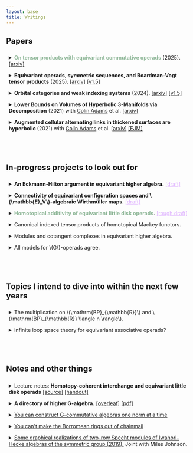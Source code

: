 ```yaml
---
layout: base
title: Writings
---
```


<script type="text/javascript" src="https://cdn.mathjax.org/mathjax/latest/MathJax.js?config=TeX-AMS-MML_HTMLorMML"> </script> 

<style>
details {
  border-radius: 4px;
  padding: 0.5em 0.5em 0;
}

summary {
  margin: -0.5em -0.5em 0;
  padding: 0.5em;
  font-size = 15pt;b
}

details[open] {
  padding: 0.5em;
}

details[open] summary {
  margin-bottom: 0.5em;
}
</style>

## Papers


<details> 
<summary>
<!--	<b style="color:#92b99b;">On tensor products of equivariant commutative operads</b> (2024). -->
	<b style="color:#92b99b;">On tensor products with equivariant commutative operads</b> (2025).
	<a href="https://arxiv.org/abs/2504.02143">[arxiv]</a>
</summary>
	We study cartesian and cocartesian structures in equivariant higher algebra, leading to computations of tensor products of \(G\)-operads with weak \(\mathcal{N}_\infty\)-operads.
	In particular, we find that
	<ul>
	<li>
		The category of (co)cartesian structures on a \(G\)-category with finite indexed (co)products is contractible.
	</li>
	<li>
		Cartesian \(\mathcal{O}\)-algebras can be presented as "\(\mathcal{O}\)-monoids;"
		in particular, \(\mathcal{O}\)-algebras in the catesian structure on coefficient systems are Segal objects over either of the associated algebraic patterns.
	</li>
	<li>
		If \(\mathcal{C}^{\otimes}\) is cocartesian over all arities at which a reduced \(G\)-operad \(\mathcal{O}^{\otimes}\) has nonempty structure spaces and the underlying \(G\)-category of colors of \(\mathcal{O}\) is contractible, then objects of \(\mathcal{C}\) admit <i>contractible</i> moduli of \(\mathcal{O}\)-algbera structures;
		moreover, the converse is true, if you generalize to <i> unital</i> \(I\)-operads.
	</li>
	<li>
		If \(I\) is almost essentially unital and \(\mathcal{O}^{\otimes}\) is almosst essentially reduced, then there is an equivalence \(\mathcal{O} \otimes \mathcal{N}_{I\infty} \simeq \mathcal{N}_{I\infty}\) if and only if \(A\mathcal{O} \leq I\).
		Moreover, the assumptions were necessary:
		if \(I\) is not almost essentially unital, then \(\mathcal{N}_{I\infty}^{\otimes 2}\) is not connected, let alone equivalent to \(\mathcal{N}_{I \infty}^{\otimes}\).
		Hence almost-unital weak \(\mathcal{N}_\infty\)-operads are idempotent algebras, i.e. they classify smashing localizations.
	</li>
	<li>
		There is an equivalence \(\mathcal{O} \otimes \mathcal{N}_{I\infty} \simeq \mathcal{O}\) if and only if the underlying \(I\)-operad of \(\mathcal{O}\) is cocartesian--equivalently, if and only if \(\mathcal{O}\)-algebra \(G\)-spaces have \(I\)-indexed Wirthmüller isomorphisms. 
	</li>
	<li>
		The above point allows you to compute \(\mathcal{N}_{I\infty} \otimes \mathcal{N}_{J \infty} \simeq \mathcal{N}_{I \vee J \infty}\) in the almost-unital setting, affirming the remaining conjecture of <a href="https://arxiv.org/pdf/1309.1750">Blumberg-Hill</a>. 
	</li>
	<li>
		\(\otimes\)-idempotence of \(\mathrm{Comm}^{\otimes}_G\) allows for the <i>sliced</i> equifibered perspective to be symmetric monoidal, leading to an easy construction of a canonical lift of the Boardman-Vogt tensor product to a presentably symmetric monoidal \(G\)-\(\infty\)-category of \(G\)-operads.
	</li>
	<li>
		Lurie's Disintegration and assembly procedure works for \(G\)-space colored \(G\)-operads, on the level of giving natural \(G\)-colimit presentations via one-color \(G\)-operads;
		\(G\)-functorial distributivity of \(\otimes\) allows us to compute tensor products of \(G\)-space colored \(G\)-operads in terms of one-colored \(G\)-operads.
		Put a pin in this--we'll use it for equivariant Dunn additivity with tangential structure.
	</li>
	<li>
		\(A \mapsto \mathrm{RMod}_A\) takes \(\mathcal{O} \otimes \mathbb{E}_1\)-algebras to \(\mathcal{O}\)-monoidal \(\infty\)-categories;
		in particular, right modules over an \(I\)-commutative algebra are given a  natural \(I\)-symmetric monoidal structure when \(I\) is an indexing category.
	</li>
	<li>
		Factorization homology is \(G\)-symmetric monoidal;
		in particular, the above computation lifts \(\mathrm{THR}\) to a natural endofunctor of \(\mathbb{E}_{\infty\sigma}\)-rings.
		As a bit of service, we show how to lift this to a lax \(C_2\)-symmetric monoidal cyclotomic structure, constructing a lax \(C_2\)-symmetric monoidal functor whose induced endofunctor of \(C_2\)-commutative rings is Quigley-Shah's Real topological cyclic homology.
	</li>
	</ul>
</details>

<details> 
<summary>
	<b>Equivariant operads, symmetric sequences, and Boardman-Vogt tensor products</b> (2025).
	<a href="https://arxiv.org/abs/2501.02129">[arxiv]</a>
	<a href="/files/1n_nightly.pdf">[v1.5]</a>	
</summary>
	The purpose of this paper is to set the stage to study the homotopy theory of \(G\)-operads and their Boardman-Vogt tensor products.
	The important constructions are the <i> underlying \(G\)-symmetric sequence</i> and the <i>Boardman-Vogt tensor product of \(G\)-operads</i>.
	The important facts are the following:
	<ul>
		<li>
			The underlying \(G\)-symmetric sequence is monadic.
		</li>
		<li>
			There is a well-behaved localizing subcategory of \(G\)-\(d\)-operads (whose structure spaces are \((d-1)\)-truncated), compatible with all of the constructions.
		</li>
		<li>
			The \(\mathcal{O}\)-\(G\)-coefficient systems functor \(\mathcal{O} \mapsto \mathrm{Alg}_{\mathcal{O}}(\mathrm{Coeff}^G\mathcal{C})\) detects equivalences on the base change of the underlying \(G\)-symmetric sequence to \(\mathcal{C}\);
			in particular, evaluation on \(n\)-truncated \(G\)-spaces detects \(n\)-equivalences of \(G\)-operads and evaluation on \(G\)-spaces is conservative. 
		</li>
		<li>
			The equivariant operadic nerve intertwines everything in sight, so it has a conservative right-derived functor; moreover, it's only the coherences that make things annoying, so it's easy to verify that it's an equivalence on one-color \(G\)-1-operads.
		</li>
		<li>
			The Boardman-Vogt tensor product works as you expect it to and intertwines with the Day convolution structure on \(G\)-symmetric monoidal \(\infty\)-categories via the envelope.
		</li>
	</ul>
	This is not yet submitted; <a href="/files/1n_nightly.pdf">click here for v1.5.</a>
</details>

<details>
<summary>
<!--	<b style="color:#92b99b;">On tensor products of equivariant commutative operads</b> (2024). -->
    <b >Orbital categories and weak indexing systems</b> (2024).
    <a href="https://arxiv.org/abs/2409.01377">[arxiv]</a>
    	<a href="/files/windex_nightly.pdf">[v1.5]</a>	
</summary>
    This paper is an exposé on weak indexing systems, the combinatorics behind weak \(\mathcal{N}_\infty\) operads.
    The main point here is to show that, even though it's somewhat more complicated, you can run some version almost all of the homotopical combinatorics you know and love in the more general setting of subterminal \(G\)-operads, perhaps under mild unitality assumptions.

<p>    This is not yet  submitted: <a href="/files/windex_nightly.pdf">click here for v1.5.</a></p>
</details>

<details> 
<summary> <b>Lower Bounds on Volumes of Hyperbolic 3-Manifolds via Decomposition</b> (2021) with <a href="https://sites.williams.edu/cadams/">Colin Adams</a> et al. 
<a href="https://arxiv.org/abs/2111.06319">[arxiv]</a>
</summary>
<p>
Lower bounds on the volumes of hyperbolic link complements are given via a new construction:
  a <i> bracelet link</i> is a link in \(S^3\) decomposed as a cycle of interconnected tangles, and it is proved that a bracelet link of \(2n\) tangles, such that each individual tangle may be <i>replicated</i> into a hyperbolic bracelet link of \(2n\) copies of the tangle, is hyperbolic, with volume at least the average of the replicated links.
</p>
<p>
  This replication is generalized to arbitrary 3-manifolds via a construction called <i>starbursts</i>, which separate the manifold into <i>pieces</i>, which have a well defined \(2n\)-<i>replicant</i>;
  if the resulting pieces from removing a regular neighborhood of a starburst have hyperbolic replicants, then the 3-manifold is hyperbolic, with volume at least the average of the volumes of the replicants. 
</p>
<p>
  Applications are presented to hyperbolicity of links in thickened surfaces and in the solid torus.
</p>
</details>

<details> <summary> 
	<b>Augmented cellular alternating links in thickened surfaces are hyperbolic </b>(2021) with <a href="https://sites.williams.edu/cadams/">Colin Adams</a> et al.
	<a href="https://arxiv.org/abs/2107.05406">[arxiv]</a>
   	<a href="https://link.springer.com/article/10.1007/s40879-023-00692-3">[EJM]</a>
    </summary>
    Work of <a href="https://arxiv.org/abs/1506.03026v1">Colin Adams</a> concerning hyperbolicity of generalized augmented alternating links in the 3-sphere is extended to hyperbolicity of such links in \(I\)-bundles over a surface other than the Klein bottle or \(\mathbf{RP}^2.\)
  This is used to prove hyperbolicity class of links in thickened orientable surfaces called <i> rubber band links </i>, which are generated by graphs.
  Both lower and upper bounds are provided for the volumes of rubber band links, both depending linearly on the number of edges in the graph.
</details>

<br/><br/>  

## In-progress projects to look out for





<details> 
<summary>
	<b> An Eckmann-Hilton argument in equivariant higher algebra.</b> 	<a style="color:#DEB0FF;" href="/files/eha_draft.pdf">[draft]</a>
</summary>
    If you're familiar with <a href="https://arxiv.org/pdf/1808.06006.pdf">Schlank-Yanovski</a>, this works similarly;
    whereas connectivity of a space is a function on the orbit category, connectivity of a unital \(G\)-operad is most naturally viewed as a function on the poset of unital weak indexing systems (meaning minimum connectivity of \(I\)-admissible \(H\)-sets), and it turns out that connectivity function yields the obvious analog of Schlank-Yanovski's lower bound on Boardman-Vogt tensor products.
    
   We acquire probably the most _algebraic_ intrinsic characterization you can get for (almost unital weak) \(\mathcal{N}_\infty\)-operads:
   they are the targets of \(G\)-\(\infty\)-categorical Eckmann-Hilton arguments, or equivalently, they are the smashing localizations on (almost unital) \(G\)-operads.
</details>


<details> 
<summary>
<!--	<b style="color:#92b99b;">On tensor products of equivariant commutative operads</b> (2024). -->
	<b>Connectivity of equivariant configuration spaces and \(\mathbb{E}_V\)-algebraic Wirthmüller maps</b>.
	<a style="color:#DEB0FF;" href="/files/Conf_draft.pdf">[draft]</a>
</summary>
    The results in this draft keep getting stronger, and the dependencies heavier;
    as of right now, the _point_ is that you can lift the Fadell-Neuwirth fibration to equivariant configurations, reducing connectivity statements for configurations in \(G\)-manifolds to connectivity and dimension statements in their strata with fixed isotropy. 
    In the case of orthogonal representations, this itself is completely determined by the dimensions of various fixed point spaces;
    surprisingly, this means that the collection of arities \(S\) for which \(\mathbb{E}_V(S)\) is \(n\)-connected is closed under self-indexed coproducts and restruction, i.e. it's a _unital weak indexing system_.
    As a consequence, an easy dimension-counting condition completely classifies the connectivity of the fibers of semiadditive norm maps in the \(G\)-category of \(\mathbb{E}_V\)-\(G\)-spaces, quantifying how close these things are to \(G\)-semiadditivity (and hence how close \(\mathbb{E}_V\)-algebras are to weak \(\mathcal{N}_\infty\)-algebras).
</details>

<details> 
<summary>
<b style="color:#92b99b;">Homotopical additivity of equivariant little disk operads</b>.
	<a style="color:#DEB0FF;" href="/files/dunn.pdf">[rough draft]</a>
</summary>
</summary>
   	A not-quite-complete draft which nevertheless does what it says on the tin: we prove \(\mathbb{E}_V \otimes \mathbb{E}_W \simeq \mathbb{E}_{V \oplus W}\).
</details>


<details>
<summary>
	Canonical indexed tensor products of homotopical Mackey functors.
</summary>
	This is ongoing work with <a href="https://sites.google.com/view/bastiaan-cnossen">Bastiaan Cnossen</a>, <a href="https://t-lenz.github.io/">Tobias Lenz</a>, and <a href="https://www.math.uni-bonn.de/people/linskens/webpage.htmpl">Sil Linskens</a>. 
</details>

<details> 
<summary>
    Modules and cotangent complexes in equivariant higher algebra.
</summary>
    I hope to relitigate Higher Algebra chapter 7 in the setting of \(G\)-operads;
    the aim is to lift the characterization of cotangent complexes from <a href="https://arxiv.org/pdf/1007.5315.pdf">Basterra-Mandell</a> in the setting \(G = C_2\) using the (dihedral) Bar construction of e.g. <a href="https://arxiv.org/pdf/2111.06970.pdf">Knoll-Gerhardt-Hill</a>, in preparation for computations in Real deformation theory. 
    This is ongoing joint work with <a href="https://research-portal.uu.nl/en/persons/ryan-quinn">Ryan Quinn</a>.
</details>

<details> 
<summary>
	All models for \(G\)-operads agree.
</summary>
    <p>
        In ongoing work with <a href="https://www.ru.nl/en/people/marc-g">Gregoire  Marc</a>, we hope to show that the Nardin-Shah and Bonventre-Pereira models for \(G\)-operads agree, ultimately verifying that one can use "monoids in \(G\)-symmetric sequences" in equivariant higher algebra arguments exactly when it's convenient.
    </p>
</details>


<br/><br/>  

## Topics I intend to dive into within the next few years





<details> 
<summary>
    The multiplication on \(\mathrm{BP}_{\mathbb{R}}\) and \(\mathrm{BP}_{\mathbb{R}} \langle n \rangle\).
</summary>
    <p>
        I hope to construct canonical lifts of \(\mathbb{E}_{2n}-\mathrm{MU}\)-algebra structures on \(\mathrm{BP}\) to \(\mathbb{E}_{n \rho}-\mathrm{MU}_{\mathbb{R}}\)-algebra structures on \(\mathrm{BP}_{\mathbb{R}}\) using the cellularity results announced in <a href="https://arxiv.org/pdf/1806.11033.pdf">Hill-Hopkins</a> as well as the above conjectures concerning change of group functors applied to equivaraint operadic cotangent complexes.
    </p>

    <p>
    After doing so, I hope to add \(\mathbb{R}\) and \(C_2\), as well as replace \(3\) with \(2 \rho - 1\), in section 2 of <a href="https://arxiv.org/pdf/2012.00864.pdf">Hahn-Wilson</a> and claim the new result as my own.
    </p>
</details>

<details> 
<summary>
    Infinite loop space theory for equivariant associative operads?
</summary>
    <p>
    Lately, I've started to believe that some \(\mathcal{N}_\infty\)-operads are "exotic" in the sense that they do not arise as a filtered colimit of operads satisfying recognition principles in equivariant algebraic topology. 
    I hope to either exhibit some such examples, or (more likely) verify that no such examples exist.
    </p>
</details>





<br/><br/>  

## Notes and other things
<details>
<summary> 
Lecture notes: 
<b> Homotopy-coherent interchange and equivariant little disk operads</b>
<a href="/files/dunn_archive.zip">[source]</a>
<a href="/files/dunn_handout.pdf">[handout]</a>
</summary>
	Slides for a talk in Belfast.
</details>

<details>
<summary> 
<b> A directory of higher G-algebra.</b>
<a href="https://www.overleaf.com/read/pryjbtypsgph#4c3fcc">
[overleaf]</a> <a href="/files/higher_galgebra.pdf">[pdf]</a>
</summary>
a living document intended to serve as a companion to <a href="https://people.math.harvard.edu/~lurie/papers/HA.pdf">Higher algebra</a>, giving citations to equivariant lifts of its greatest hits.
</details>

<details>
<summary> 
<a href="/files/ninftynotes.pdf">
    You can construct G-commutative algebras one norm at a time
</a>
</summary>
    a draft of some <a href="https://zygotop.github.io/">Zygotop</a> lecture notes, complete with many errors, about the additivity of \(N_\infty\)-operads.
</details>

<details>
<summary> 
<a href="/files/borromean.pdf">You can't make the Borromean rings out of chainmail</a>
</summary>
 lecture notes for a talk at Harvard's "trivial notions" seminar.
</details>


<details> <summary> <a href="https://math.mit.edu/research/undergraduate/spur/documents/2019Johnson-Stewart.pdf">Some graphical realizations of two-row Specht modules of Iwahori-Hecke algebras of the symmetric group (2019).</a> Joint with Miles Johnson.
    </summary>
  Studies a generalization of Khovanov's "crossingless matchings" representation of an Iwahori-Hecke Algebra of the symmetric group to include a particular number of endpoints on the "bottom" and "top";
  in the generic case, such a representation is proven to be isomorphic to a two-row Specht module whose young partition corresponds with the number of endpoints.
  Some heuristics are given towards existence of such an isomorphism in all cases.
  In the characteristic-5 case, some irreducible subrepresentation of Jordan-Shor's Fibonacci representation are given, and these are proven to be isomorphic to the irreducible quotients of two-row Specht modules whose rows differ by length at most 3.
</details>
